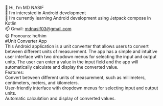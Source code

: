 👋 Hi, I’m MD NASIF <br>
👀 I’m interested in Android development <br>
🌱 I’m currently learning Android development using Jetpack compose in Kotlin <br>
📫 Gmail: mdnasif03@gmail.com <br>
😄 Pronouns: he/him<br>
#Unit Converter App<br>
This Android application is a unit converter that allows users to convert between different units of measurement. 
The app has a simple and intuitive user interface with two dropdown menus for selecting the input and output units. 
The user can enter a value in the input field and the app will automatically calculate and display the converted value.<br>
Features:<br>
Convert between different units of measurement, such as millimeters, centimeters, meters, and kilometers.<br>
User-friendly interface with dropdown menus for selecting input and output units.<br>
Automatic calculation and display of converted values.<br>
